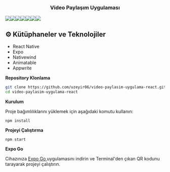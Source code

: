<div align="center">

  <h3 align="center">Video Paylaşım Uygulaması</h3>
  <div style="display:flex">
  <div>
  <img src="https://github.com/user-attachments/assets/6ecca83b-0772-4bfc-9f87-5c01c713f47c">
  </div>
  <div>
  <img src="https://github.com/user-attachments/assets/4eb44519-a854-48b7-9379-4c5414d1d413">
  </div>

  <div> 
    <img src="https://github.com/user-attachments/assets/9746b9e3-5861-46d6-a19a-64140b0ce8c9">
  </div>
  
  <div> 
    <img src="https://github.com/user-attachments/assets/7110134e-79b1-4a25-89d1-745ed34b0a11">
  </div>
  <div> 
    <img src="https://github.com/user-attachments/assets/84f2800a-70d7-478b-960f-882153299359">
  </div>
  <div> 
   <img src="https://github.com/user-attachments/assets/6d6ec0e8-65bf-4206-b36b-da7baf3f4e35">
  </div>
  <div> 
   <img src="https://github.com/user-attachments/assets/ecfb7922-479e-4e43-8e78-bf36ceb89aaa">
  </div>
  </div>
</div>

## <a name="tech-stack">⚙️ Kütüphaneler ve Teknolojiler</a>

- React Native
- Expo
- Nativewind
- Animatable
- Appwrite

**Repository Klonlama**

```bash
git clone https://github.com/uzeyir06/video-paylasim-uygulama-react.git
cd video-paylasim-uygulama-react
```

<div class="markdown prose w-full break-words dark:prose-invert dark">
    <p><strong>Kurulum</strong></p>
    <p>Proje bağımlılıklarını yüklemek için aşağıdaki komutu kullanın:</p>
    <pre
        class="!overflow-visible"
    ><div class="dark bg-gray-950 contain-inline-size rounded-md border-[0.5px] border-token-border-medium relative"><div class="sticky top-9 md:top-[5.75rem]"><div class="absolute bottom-0 right-2 flex h-9 items-center"><div class="flex items-center rounded bg-token-main-surface-secondary px-2 font-sans text-xs text-token-text-secondary"><span class="" data-state="closed"></span></div></div></div><div class="overflow-y-auto p-4" dir="ltr"><code class="!whitespace-pre hljs language-bash">npm install
</code></div></div></pre>
    <p><strong>Projeyi Çalıştırma</strong></p>
    <pre
        class="!overflow-visible"
    ><div class="dark bg-gray-950 contain-inline-size rounded-md border-[0.5px] border-token-border-medium relative"><div class="sticky top-9 md:top-[5.75rem]"><div class="absolute bottom-0 right-2 flex h-9 items-center"><div class="flex items-center rounded bg-token-main-surface-secondary px-2 font-sans text-xs text-token-text-secondary"><span class="" data-state="closed"></span></div></div></div><div class="overflow-y-auto p-4" dir="ltr"><code class="!whitespace-pre hljs language-bash">npm start
</code></div></div></pre>
    <p><strong>Expo Go</strong></p>
    <p>
        Cihazınıza
        <a rel="noopener" target="_new" href="https://expo.dev/go" style="--streaming-animation-state: var(--batch-play-state-1); --animation-rate: var(--batch-play-rate-1);">
            <span style="--animation-count: 1; --streaming-animation-state: var(--batch-play-state-2);">Expo</span><span style="--animation-count: 2; --streaming-animation-state: var(--batch-play-state-2);"> Go</span>
        </a>
        uygulamasını indirin ve Terminal'den çıkan QR kodunu tarayarak projeyi çalıştırın.
    </p>
</div>
